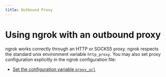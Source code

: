 ```yaml
---
title: Outbound Proxy
---
```


# Using ngrok with an outbound proxy

ngrok works correctly through an HTTP or SOCKS5 proxy. ngrok respects the standard unix environment variable `http_proxy`. You may also set proxy configuration explicitly in the ngrok configuration file:

- [Set the configuration variable `proxy_url`](/agent/config#config-proxy-url)
